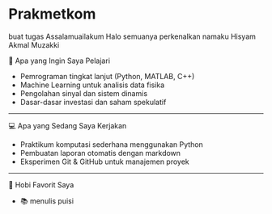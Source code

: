 # Prakmetkom
buat tugas
Assalamuailakum Halo semuanya perkenalkan namaku Hisyam Akmal Muzakki 

🌱 Apa yang Ingin Saya Pelajari
- Pemrograman tingkat lanjut (Python, MATLAB, C++)
- Machine Learning untuk analisis data fisika
- Pengolahan sinyal dan sistem dinamis
- Dasar-dasar investasi dan saham spekulatif

---

💻 Apa yang Sedang Saya Kerjakan
- Praktikum komputasi sederhana menggunakan Python
- Pembuatan laporan otomatis dengan markdown
- Eksperimen Git & GitHub untuk manajemen proyek


---

🎨 Hobi Favorit Saya
- 📚 menulis puisi 